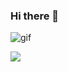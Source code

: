 ### Hi there 👋

<!--
**lberatl/lberatl** is a ✨ _special_ ✨ repository because its `README.md` (this file) appears on your GitHub profile.

Here are some ideas to get you started:

- 🔭 I’m currently working on ...
- 🌱 I’m currently learning ...
- 👯 I’m looking to collaborate on ...
- 🤔 I’m looking for help with ...
- 💬 Ask me about ...
- 📫 How to reach me: ...
- 😄 Pronouns: ...
- ⚡ Fun fact: ...
-->

![gif](https://i.makeagif.com/media/1-07-2018/0PmEAx.gif)



![](https://tenor.com/tr/view/poseidon-god-of-war-gif-20460216)
